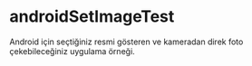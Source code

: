 # androidSetImageTest
Android için seçtiğiniz resmi gösteren ve kameradan direk foto çekebileceğiniz uygulama örneği.
